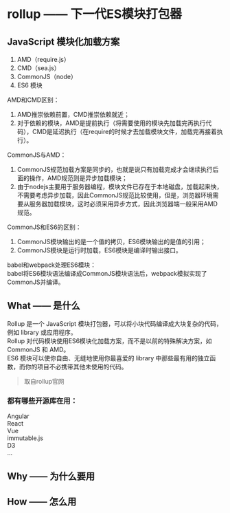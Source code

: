 # rollup —— 下一代ES模块打包器

## JavaScript 模块化加载方案
1. AMD（require.js）
2. CMD（sea.js）
3. CommonJS（node）
4. ES6 模块

AMD和CMD区别：  
1. AMD推崇依赖前置，CMD推崇依赖就近；
2. 对于依赖的模块，AMD是提前执行（将需要使用的模块先加载完再执行代码），CMD是延迟执行（在require的时候才去加载模块文件，加载完再接着执行）。

CommonJS与AMD：
1. CommonJS规范加载方案是同步的，也就是说只有加载完成才会继续执行后面的操作，AMD规范则是异步加载模块；
2. 由于nodejs主要用于服务器编程，模块文件已存在于本地磁盘，加载起来快，不需要考虑异步加载，因此CommonJS规范比较使用，但是，浏览器环境需要从服务器加载模块，这时必须采用异步方式，因此浏览器端一般采用AMD规范。

CommonJS和ES6的区别：
1. CommonJS模块输出的是一个值的拷贝，ES6模块输出的是值的引用；
2. CommonJS模块是运行时加载，ES6模块是编译时输出接口。

babel和webpack处理ES6模块：  
babel将ES6模块语法编译成CommonJS模块语法后，webpack模拟实现了CommonJS并编译。

## What —— 是什么
Rollup 是一个 JavaScript 模块打包器，可以将小块代码编译成大块复杂的代码，例如 library 或应用程序。  
Rollup 对代码模块使用ES6模块化加载方案，而不是以前的特殊解决方案，如 CommonJS 和 AMD。  
ES6 模块可以使你自由、无缝地使用你最喜爱的 library 中那些最有用的独立函数，而你的项目不必携带其他未使用的代码。  
> 取自rollup官网

### 都有哪些开源库在用：
Angular  
React  
Vue  
immutable.js  
D3  
...


## Why —— 为什么要用

## How —— 怎么用

